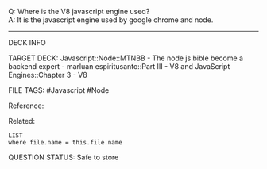 Q: Where is the V8 javascript engine used?  
A: It is the javascript engine used by google chrome and node.
<!--ID: 1693660763476-->

---

DECK INFO

TARGET DECK: Javascript::Node::MTNBB - The node js bible become a backend expert - marluan espiritusanto::Part III - V8 and JavaScript Engines::Chapter 3 - V8

FILE TAGS: #Javascript #Node

Reference:

Related:

```dataview
LIST
where file.name = this.file.name
```

QUESTION STATUS: Safe to store